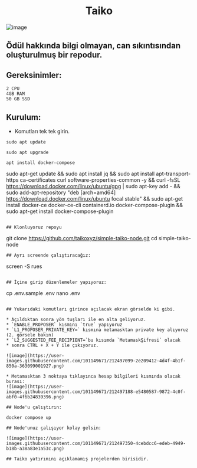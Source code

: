 <h1 align="center"> Taiko </h1>

![image](https://user-images.githubusercontent.com/101149671/212496781-33a8eb3a-0ba2-497a-9f87-6185de6c1b2a.png)

## Ödül hakkında bilgi olmayan, can sıkıntısından oluşturulmuş bir repodur.

## Gereksinimler:
```
2 CPU
4GB RAM
50 GB SSD
```

## Kurulum:
* Komutları tek tek girin.

```
sudo apt update 
```
```
sudo apt upgrade
```
```
apt install docker-compose
```
sudo apt-get update && sudo apt install jq && sudo apt install apt-transport-https ca-certificates curl software-properties-common -y && curl -fsSL https://download.docker.com/linux/ubuntu/gpg | sudo apt-key add - && sudo add-apt-repository "deb [arch=amd64] https://download.docker.com/linux/ubuntu focal stable" && sudo apt-get install docker-ce docker-ce-cli containerd.io docker-compose-plugin && sudo apt-get install docker-compose-plugin
```

## Klonluyoruz repoyu
```
git clone https://github.com/taikoxyz/simple-taiko-node.git
cd simple-taiko-node
```
## Ayrı screende çalıştıracağız:
```
screen -S rues
```

## İçine girip düzenlemeler yapıyoruz:
```
cp .env.sample .env
nano .env
```

## Yukarıdaki komutları girince açılacak ekran görselde ki gibi.

* Açıldıktan sonra yön tuşları ile en alta geliyoruz.
* `ENABLE_PROPOSER` kısmını `true` yapıyoruz
* `L1_PROPOSER_PRIVATE_KEY=` kısmına metamasktan private key alıyoruz (2. görsele bakın)
* `L2_SUGGESTED_FEE_RECIPIENT=`bu kısımda `MetamaskŞifresi` olacak
* sonra CTRL + X + Y ile çıkıyoruz.

![image](https://user-images.githubusercontent.com/101149671/212497099-2e209412-4d4f-4b1f-850a-363099001927.png)

* Metamasktan 3 noktaya tıklayınca hesap bilgileri kısmında olacak burası:
![image](https://user-images.githubusercontent.com/101149671/212497188-e5480587-9872-4c0f-abf0-4f6b24839396.png)

## Node'u çalıştırın:

docker compose up

## Node'unuz çalışıyor kolay gelsin:

![image](https://user-images.githubusercontent.com/101149671/212497350-4cebdcc6-edeb-4949-b18b-a38a83e1a53c.png)

## Taiko yatırımını açıklamamış projelerden birisidir.



